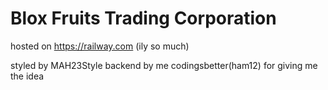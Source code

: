 # Blox Fruits Trading Corporation

hosted on https://railway.com (ily so much)

styled by MAH23Style
backend by me
codingsbetter(ham12) for giving me the idea

